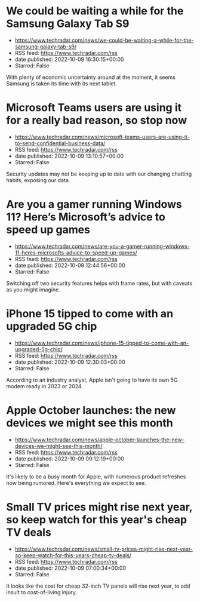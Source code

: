 # We could be waiting a while for the Samsung Galaxy Tab S9
 - https://www.techradar.com/news/we-could-be-waiting-a-while-for-the-samsung-galaxy-tab-s9/
 - RSS feed: https://www.techradar.com/rss
 - date published: 2022-10-09 16:30:15+00:00
 - Starred: False

With plenty of economic uncertainty around at the moment, it seems Samsung is taken its time with its next tablet.

# Microsoft Teams users are using it for a really bad reason, so stop now
 - https://www.techradar.com/news/microsoft-teams-users-are-using-it-to-send-confidential-business-data/
 - RSS feed: https://www.techradar.com/rss
 - date published: 2022-10-09 13:10:57+00:00
 - Starred: False

Security updates may not be keeping up to date with our changing chatting habits, exposing our data.

# Are you a gamer running Windows 11? Here’s Microsoft’s advice to speed up games
 - https://www.techradar.com/news/are-you-a-gamer-running-windows-11-heres-microsofts-advice-to-speed-up-games/
 - RSS feed: https://www.techradar.com/rss
 - date published: 2022-10-09 12:44:56+00:00
 - Starred: False

Switching off two security features helps with frame rates, but with caveats as you might imagine.

# iPhone 15 tipped to come with an upgraded 5G chip
 - https://www.techradar.com/news/iphone-15-tipped-to-come-with-an-upgraded-5g-chip/
 - RSS feed: https://www.techradar.com/rss
 - date published: 2022-10-09 12:30:03+00:00
 - Starred: False

According to an industry analyst, Apple isn't going to have its own 5G modem ready in 2023 or 2024.

# Apple October launches: the new devices we might see this month
 - https://www.techradar.com/news/apple-october-launches-the-new-devices-we-might-see-this-month/
 - RSS feed: https://www.techradar.com/rss
 - date published: 2022-10-09 09:12:19+00:00
 - Starred: False

It's likely to be a busy month for Apple, with numerous product refreshes now being rumored. Here's everything we expect to see.

# Small TV prices might rise next year, so keep watch for this year's cheap TV deals
 - https://www.techradar.com/news/small-tv-prices-might-rise-next-year-so-keep-watch-for-this-years-cheap-tv-deals/
 - RSS feed: https://www.techradar.com/rss
 - date published: 2022-10-09 07:00:34+00:00
 - Starred: False

It looks like the cost for cheap 32-inch TV panels will rise next year, to add insult to cost-of-living injury.
